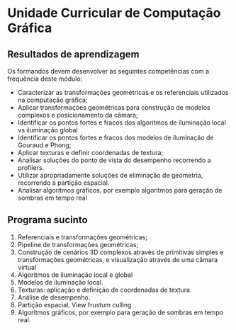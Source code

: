 # Unidade Curricular de Computação Gráfica

## Resultados de aprendizagem

Os formandos devem desenvolver as seguintes competências com a frequência deste módulo:
- Caracterizar as transformações geométricas e os referenciais utilizados na computação gráfica;
- Aplicar transformações geométricas para construção de modelos complexos e posicionamento da câmara;
- Identificar os pontos fortes e fracos dos algoritmos de iluminação local vs iluminação global
- Identificar os pontos fortes e fracos dos modelos de iluminação de Gouraud e Phong;
- Aplicar texturas e definir coordenadas de textura;
- Analisar soluções do ponto de vista do desempenho recorrendo a profilers.
- Utilizar apropriadamente soluções de eliminação de geometria, recorrendo a partição espacial.
- Analisar algoritmos gráficos, por exemplo algoritmos para geração de sombras em tempo real

## Programa sucinto

1. Referenciais e transformações geométricas; 
2. Pipeline de transformações geométricas; 
3. Construção de cenários 3D complexos através de primitivas simples e transformações geométricas, e visualização através de uma câmara virtual 
4. Algoritmos de iluminação local e global 
5. Modelos de iluminação local. 
6. Texturas: aplicação e definição de coordenadas de textura. 
7. Análise de desempenho. 
8. Partição espacial, View frustum culling 
9. Algoritmos gráficos, por exemplo para geração de sombras em tempo real.
